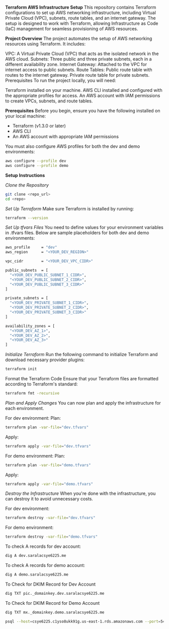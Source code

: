 **Terraform AWS Infrastructure Setup**
This repository contains Terraform configurations to set up AWS networking infrastructure, including Virtual Private Cloud (VPC), subnets, route tables, and an internet gateway. The setup is designed to work with Terraform, allowing Infrastructure as Code (IaC) management for seamless provisioning of AWS resources.

**Project Overview**
The project automates the setup of AWS networking resources using Terraform. It includes:

VPC: A Virtual Private Cloud (VPC) that acts as the isolated network in the AWS cloud.
Subnets: Three public and three private subnets, each in a different availability zone.
Internet Gateway: Attached to the VPC for internet access to public subnets.
Route Tables:
Public route table with routes to the internet gateway.
Private route table for private subnets.
Prerequisites
To run the project locally, you will need:

Terraform installed on your machine.
AWS CLI installed and configured with the appropriate profiles for access.
An AWS account with IAM permissions to create VPCs, subnets, and route tables.

**Prerequisites**
Before you begin, ensure you have the following installed on your local machine:

- Terraform (v1.3.0 or later)
- AWS CLI
- An AWS account with appropriate IAM permissions
  
You must also configure AWS profiles for both the dev and demo environments:
````bash
aws configure --profile dev
aws configure --profile demo
````

**Setup Instructions**

*Clone the Repository*
````bash
git clone <repo_url>
cd <repo>
````

*Set Up Terraform*
Make sure Terraform is installed by running:

````bash
terraform --version
````

*Set Up tfvars Files*
You need to define values for your environment variables in .tfvars files. Below are sample placeholders for both dev and demo environments:
````bash
aws_profile     = "dev"                 
aws_region      = "<YOUR_DEV_REGION>"   

vpc_cidr        = "<YOUR_DEV_VPC_CIDR>" 

public_subnets  = [                    
  "<YOUR_DEV_PUBLIC_SUBNET_1_CIDR>",    
  "<YOUR_DEV_PUBLIC_SUBNET_2_CIDR>",    
  "<YOUR_DEV_PUBLIC_SUBNET_3_CIDR>"     
]

private_subnets = [                     
  "<YOUR_DEV_PRIVATE_SUBNET_1_CIDR>",   
  "<YOUR_DEV_PRIVATE_SUBNET_2_CIDR>",   
  "<YOUR_DEV_PRIVATE_SUBNET_3_CIDR>"    
]

availability_zones = [                  
  "<YOUR_DEV_AZ_1>",                    
  "<YOUR_DEV_AZ_2>",                    
  "<YOUR_DEV_AZ_3>"                     
]
````

*Initialize Terraform*
Run the following command to initialize Terraform and download necessary provider plugins:
````bash
terraform init
````

Format the Terraform Code
Ensure that your Terraform files are formatted according to Terraform's standard:

````bash
terraform fmt -recursive
````

*Plan and Apply Changes*
You can now plan and apply the infrastructure for each environment.

For dev environment:
Plan:
````bash
terraform plan -var-file="dev.tfvars"
````
Apply:
````bash
terraform apply -var-file="dev.tfvars"
````

For demo environment:
Plan:
````bash
terraform plan -var-file="demo.tfvars"
````
Apply:
````bash
terraform apply -var-file="demo.tfvars"
````

*Destroy the Infrastructure*
When you're done with the infrastructure, you can destroy it to avoid unnecessary costs.

For dev environment:
````bash
terraform destroy -var-file="dev.tfvars"
````

For demo environment:
````bash
terraform destroy -var-file="demo.tfvars"
````

To check A records for dev account:
````bash
dig A dev.saralacsye6225.me
````

To check A records for demo account:
````bash
dig A demo.saralacsye6225.me
````

To Check for DKIM Record for Dev Account
````bash
dig TXT pic._domainkey.dev.saralacsye6225.me
````

To Check for DKIM Record for Demo Account
````bash
dig TXT mx._domainkey.demo.saralacsye6225.me

psql --host=csye6225.c1yso8ukk91g.us-east-1.rds.amazonaws.com --port=5432 --username=csye6225 --dbname=csye6225

````